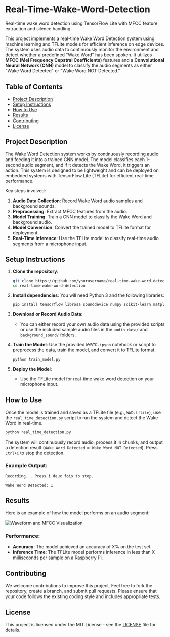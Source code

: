 # Real-Time-Wake-Word-Detection
Real-time wake word detection using TensorFlow Lite with MFCC feature extraction and silence handling.

This project implements a real-time Wake Word Detection system using machine learning and TFLite models for efficient inference on edge devices. The system uses audio data to continuously monitor the environment and detect whether a predefined "Wake Word" has been spoken. It utilizes **MFCC (Mel Frequency Cepstral Coefficients)** features and a **Convolutional Neural Network (CNN)** model to classify the audio segments as either "Wake Word Detected" or "Wake Word NOT Detected."

## Table of Contents
- [Project Description](#project-description)
- [Setup Instructions](#setup-instructions)
- [How to Use](#how-to-use)
- [Results](#results)
- [Contributing](#contributing)
- [License](#license)

## Project Description
The Wake Word Detection system works by continuously recording audio and feeding it into a trained CNN model. The model classifies each 1-second audio segment, and if it detects the Wake Word, it triggers an action. This system is designed to be lightweight and can be deployed on embedded systems with TensorFlow Lite (TFLite) for efficient real-time performance.

Key steps involved:
1. **Audio Data Collection**: Record Wake Word audio samples and background sounds.
2. **Preprocessing**: Extract MFCC features from the audio.
3. **Model Training**: Train a CNN model to classify the Wake Word and background audio.
4. **Model Conversion**: Convert the trained model to TFLite format for deployment.
5. **Real-Time Inference**: Use the TFLite model to classify real-time audio segments from a microphone input.

## Setup Instructions
1. **Clone the repository**:
   ```bash
   git clone https://github.com/yourusername/real-time-wake-word-detection.git
   cd real-time-wake-word-detection
   ```

2. **Install dependencies**:
   You will need Python 3 and the following libraries:
   ```bash
   pip install tensorflow librosa sounddevice numpy scikit-learn matplotlib
   ```

3. **Download or Record Audio Data**:
   - You can either record your own audio data using the provided scripts or use the included sample audio files in the `audio_data/` and `background_sound/` folders.
   
4. **Train the Model**:
   Use the provided `WWRTD.ipynb` notebook or script to preprocess the data, train the model, and convert it to TFLite format.

   ```bash
   python train_model.py
   ```

5. **Deploy the Model**:
   - Use the TFLite model for real-time wake word detection on your microphone input.

## How to Use
Once the model is trained and saved as a TFLite file (e.g., `WWD.tflite`), use the `real_time_detection.py` script to run the system and detect the Wake Word in real-time.

```bash
python real_time_detection.py
```

The system will continuously record audio, process it in chunks, and output a detection result (`Wake Word Detected` or `Wake Word NOT Detected`). Press `Ctrl+C` to stop the detection.

### Example Output:
```text
Recording... Press i deux fois to stop.
.....
Wake Word Detected: 1
```

## Results
Here is an example of how the model performs on an audio segment:

![Waveform and MFCC Visualization](path_to_image/result_image.png)

### Performance:
- **Accuracy**: The model achieved an accuracy of X% on the test set.
- **Inference Time**: The TFLite model performs inference in less than X milliseconds per sample on a Raspberry Pi.

## Contributing
We welcome contributions to improve this project. Feel free to fork the repository, create a branch, and submit pull requests. Please ensure that your code follows the existing coding style and includes appropriate tests.

## License
This project is licensed under the MIT License - see the [LICENSE](LICENSE) file for details.
